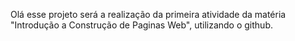 Olá esse projeto será a realização da primeira atividade da matéria "Introdução a Construção de Paginas Web", utilizando o github.
